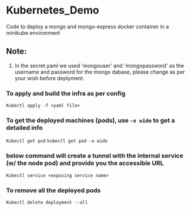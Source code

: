 # Kubernetes_Demo
Code to deploy a mongo and mongo-express docker container in a minikube environment

## Note:
1. In the secret.yaml we used 'mongouser' and 'mongopassword' as the username and password for the mongo dabase, please change as per your wish before deplyment. 

### To apply and build the infra as per config
`Kubectl apply -f <yaml file>`

### To get the deployed machines (pods), use  `-o wide` to get a detailed info
`Kubectl get pod`
`kubectl get pod -o wide`

### below command will create a tunnel with the internal service (w/ the node pod) and provide you the accessible URL
`Kubectl service <exposing service name>`

### To remove all the deployed pods
`Kubectl delete deployment --all` 
